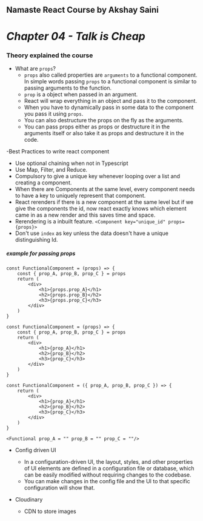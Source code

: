 ## Namaste React Course by Akshay Saini

# _Chapter 04 - Talk is Cheap_

### Theory explained the course

- What are `props`?
  - `props` also called properties are `arguments` to a functional component. In simple words passing `props` to a functional component is similar to passing arguments to the function.
  - `prop` is a object when passed in an argument.
  - React will wrap everything in an object and pass it to the component.
  - When you have to dynamically pass in some data to the component you pass it using `props`.
  - You can also destructure the props on the fly as the arguments.
  - You can pass props either as props or destructure it in the arguments itself or also take it as props and destructure it in the code.

-Best Practices to write react component

- Use optional chaining when not in Typescript
- Use Map, Filter, and Reduce.
- Compulsory to give a unique key whenever looping over a list and creating a component.
- When there are Components at the same level, every component needs to have a key to uniquely represent that component.
- React rerenders if there is a new component at the same level but if we give the components the id, now react exactly knows which element came in as a new render and this saves time and space.
- Rerendering is a inbuilt feature. `<Component key="unique_id" props={props}>`
- Don't use `index` as key unless the data doesn't have a unique distinguishing Id.

##### example for passing props

    const FunctionalComponent = (props) => {
        const { prop_A, prop_B, prop_C } = props
        return (
            <div>
                <h1>{props.prop_A}</h1>
                <h2>{props.prop_B}</h2>
                <h3>{props.prop_C}</h3>
            </div>
        )
    }

    const FunctionalComponent = (props) => {
        const { prop_A, prop_B, prop_C } = props
        return (
            <div>
                <h1>{prop_A}</h1>
                <h2>{prop_B}</h2>
                <h3>{prop_C}</h3>
            </div>
        )
    }

    const FunctionalComponent = ({ prop_A, prop_B, prop_C }) => {
        return (
            <div>
                <h1>{prop_A}</h1>
                <h2>{prop_B}</h2>
                <h3>{prop_C}</h3>
            </div>
        )
    }

    <Functional prop_A = "" prop_B = "" prop_C = ""/>

- Config driven UI

  - In a configuration-driven UI, the layout, styles, and other properties of UI elements are defined in a configuration file or database, which can be easily modified without requiring changes to the codebase.
  - You can make changes in the config file and the UI to that specific configuration will show that.

- Cloudinary
  - CDN to store images
